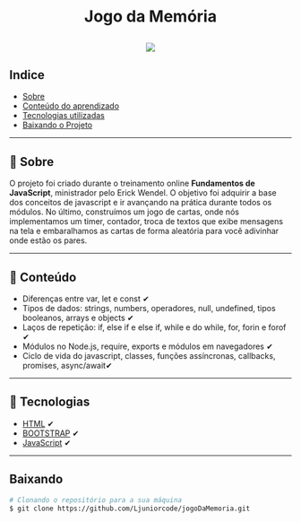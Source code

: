 <h1 align="center">
Jogo da Memória
</h1>



<h2 align="center">
<img src="https://i.gyazo.com/7377142397edd5d80c9c26ad93d83f2b.gif">
</h2>

## Indice
- [Sobre](#-Sobre)
- [Conteúdo do aprendizado](#-Conteúdo)
- [Tecnologias utilizadas](#-Tecnologias)
- [Baixando o Projeto](#-Baixando)
---

## 📄 Sobre 
O projeto foi criado durante o treinamento online **Fundamentos de JavaScript**, ministrador pelo Erick Wendel. O objetivo foi adquirir a base dos conceitos de javascript e ir avançando na prática durante todos os módulos. No último, construímos um jogo de cartas, onde nós implementamos um timer, contador, troca de textos que exibe mensagens na tela e embaralhamos as cartas de forma aleatória para você adivinhar onde estão os pares.

---

## 👀 Conteúdo
- Diferenças entre var, let e const ✔
- Tipos de dados: strings, numbers, operadores, null, undefined, tipos booleanos, arrays e objects ✔
- Laços de repetição: if, else if e else if, while e do while, for, forin e forof ✔
- Módulos no Node.js, require, exports e módulos em navegadores ✔
- Ciclo de vida do javascript, classes, funções assíncronas, callbacks, promises, async/await✔

---

## 🚀 Tecnologias
- [HTML](https://developer.mozilla.org/pt-BR/docs/Web/HTML) ✔
- [BOOTSTRAP](https://getbootstrap.com/) ✔
- [JavaScript](https://devdocs.io/javascript/) ✔

---

## Baixando
```bash
# Clonando o repositório para a sua máquina
$ git clone https://github.com/Ljuniorcode/jogoDaMemoria.git

```



